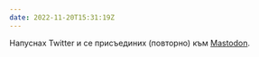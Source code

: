 ```yaml
---
date: 2022-11-20T15:31:19Z
---
```


Напуснах Twitter и се присъединих (повторно) към [Mastodon](https://mastodon.world/@elvenbrill).
